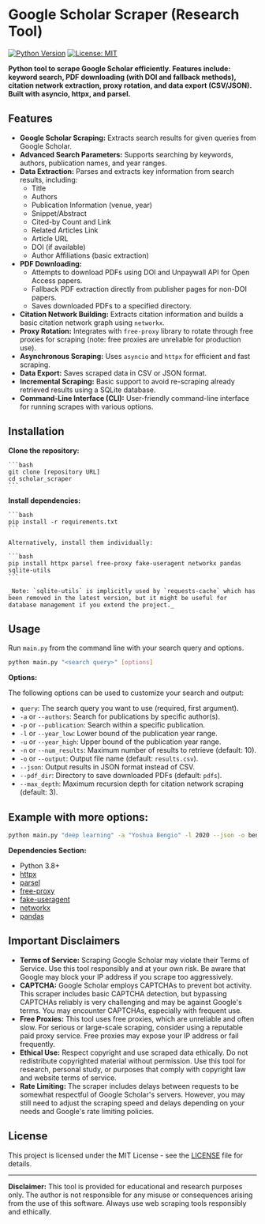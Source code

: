 # Google Scholar Scraper (Research Tool)

[![Python Version](https://img.shields.io/badge/python-3.8+-blue.svg)](https://www.python.org/downloads/)
[![License: MIT](https://img.shields.io/badge/License-MIT-yellow.svg)](https://opensource.org/licenses/MIT)

**Python tool to scrape Google Scholar efficiently. Features include: keyword search, PDF downloading (with DOI and fallback methods), citation network extraction, proxy rotation, and data export (CSV/JSON). Built with asyncio, httpx, and parsel.**

## Features

- **Google Scholar Scraping:** Extracts search results for given queries from Google Scholar.
- **Advanced Search Parameters:** Supports searching by keywords, authors, publication names, and year ranges.
- **Data Extraction:** Parses and extracts key information from search results, including:
  - Title
  - Authors
  - Publication Information (venue, year)
  - Snippet/Abstract
  - Cited-by Count and Link
  - Related Articles Link
  - Article URL
  - DOI (if available)
  - Author Affiliations (basic extraction)
- **PDF Downloading:**
  - Attempts to download PDFs using DOI and Unpaywall API for Open Access papers.
  - Fallback PDF extraction directly from publisher pages for non-DOI papers.
  - Saves downloaded PDFs to a specified directory.
- **Citation Network Building:** Extracts citation information and builds a basic citation network graph using `networkx`.
- **Proxy Rotation:** Integrates with `free-proxy` library to rotate through free proxies for scraping (note: free proxies are unreliable for production use).
- **Asynchronous Scraping:** Uses `asyncio` and `httpx` for efficient and fast scraping.
- **Data Export:** Saves scraped data in CSV or JSON format.
- **Incremental Scraping:** Basic support to avoid re-scraping already retrieved results using a SQLite database.
- **Command-Line Interface (CLI):** User-friendly command-line interface for running scrapes with various options.

## Installation

**Clone the repository:**

    ```bash
    git clone [repository URL]
    cd scholar_scraper
    ```

**Install dependencies:**

    ```bash
    pip install -r requirements.txt
    ```

    Alternatively, install them individually:

    ```bash
    pip install httpx parsel free-proxy fake-useragent networkx pandas sqlite-utils
    ```

    _Note: `sqlite-utils` is implicitly used by `requests-cache` which has been removed in the latest version, but it might be useful for database management if you extend the project._

## Usage

Run `main.py` from the command line with your search query and options.

```bash
python main.py "<search query>" [options]
```

**Options:**

The following options can be used to customize your search and output:

- `query`: The search query you want to use (required, first argument).
- `-a` or `--authors`: Search for publications by specific author(s).
- `-p` or `--publication`: Search within a specific publication.
- `-l` or `--year_low`: Lower bound of the publication year range.
- `-u` or `--year_high`: Upper bound of the publication year range.
- `-n` or `--num_results`: Maximum number of results to retrieve (default: 10).
- `-o` or `--output`: Output file name (default: `results.csv`).
- `--json`: Output results in JSON format instead of CSV.
- `--pdf_dir`: Directory to save downloaded PDFs (default: `pdfs`).
- `--max_depth`: Maximum recursion depth for citation network scraping (default: 3).

## Example with more options:

```bash
python main.py "deep learning" -a "Yoshua Bengio" -l 2020 --json -o bengio_dl_2020.json --pdf_dir bengio_pdfs -n 30
```

**Dependencies Section:**

- Python 3.8+
- [httpx](https://www.python-httpx.org/)
- [parsel](https://parsel.readthedocs.io/en/latest/)
- [free-proxy](https://pypi.org/project/free-proxy/)
- [fake-useragent](https://pypi.org/project/fake-useragent/)
- [networkx](https://networkx.org/)
- [pandas](https://pandas.pydata.org/)

## Important Disclaimers

- **Terms of Service:** Scraping Google Scholar may violate their Terms of Service. Use this tool responsibly and at your own risk. Be aware that Google may block your IP address if you scrape too aggressively.
- **CAPTCHA:** Google Scholar employs CAPTCHAs to prevent bot activity. This scraper includes basic CAPTCHA detection, but bypassing CAPTCHAs reliably is very challenging and may be against Google's terms. You may encounter CAPTCHAs, especially with frequent use.
- **Free Proxies:** This tool uses free proxies, which are unreliable and often slow. For serious or large-scale scraping, consider using a reputable paid proxy service. Free proxies may expose your IP address or fail frequently.
- **Ethical Use:** Respect copyright and use scraped data ethically. Do not redistribute copyrighted material without permission. Use this tool for research, personal study, or purposes that comply with copyright law and website terms of service.
- **Rate Limiting:** The scraper includes delays between requests to be somewhat respectful of Google Scholar's servers. However, you may still need to adjust the scraping speed and delays depending on your needs and Google's rate limiting policies.

## License

This project is licensed under the MIT License - see the [LICENSE](LICENSE) file for details.

---

**Disclaimer:** This tool is provided for educational and research purposes only. The author is not responsible for any misuse or consequences arising from the use of this software. Always use web scraping tools responsibly and ethically.
